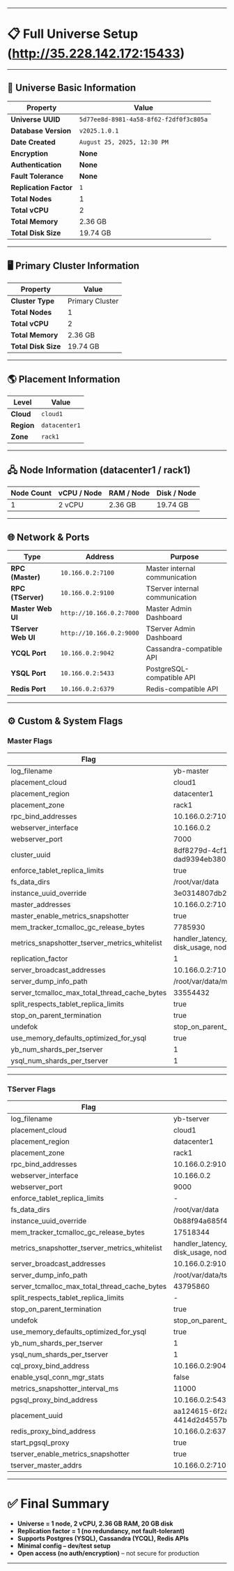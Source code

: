 ***

# 📋 Full Universe Setup (http://35.228.142.172:15433)  

***

## 🔑 Universe Basic Information  
| **Property**          | **Value**                                                                 |
|------------------------|---------------------------------------------------------------------------|
| **Universe UUID**     | `5d77ee8d-8981-4a58-8f62-f2df0f3c805a`                                     |
| **Database Version**  | `v2025.1.0.1`                                                             |
| **Date Created**      | `August 25, 2025, 12:30 PM`                                               |
| **Encryption**        | **None**                                                                  |
| **Authentication**    | **None**                                                                  |
| **Fault Tolerance**   | **None**                                                                  |
| **Replication Factor**| `1`                                                                       |
| **Total Nodes**       | 1                                                                         |
| **Total vCPU**        | 2                                                                         |
| **Total Memory**      | 2.36 GB                                                                   |
| **Total Disk Size**   | 19.74 GB                                                                  |

***

## 🖥️ Primary Cluster Information  
| **Property**       | **Value**                                                                 |
|---------------------|---------------------------------------------------------------------------|
| **Cluster Type**   | Primary Cluster                                                            |
| **Total Nodes**    | 1                                                                          |
| **Total vCPU**     | 2                                                                          |
| **Total Memory**   | 2.36 GB                                                                    |
| **Total Disk Size**| 19.74 GB                                                                   |

***

## 🌎 Placement Information  
| **Level**       | **Value**        |
|-----------------|------------------|
| **Cloud**      | `cloud1`         |
| **Region**     | `datacenter1`    |
| **Zone**       | `rack1`          |

***

## 🖧 Node Information (datacenter1 / rack1)  
| **Node Count** | **vCPU / Node** | **RAM / Node** | **Disk / Node** |
|-----------------|-----------------|----------------|-----------------|
| 1              | 2 vCPU          | 2.36 GB        | 19.74 GB        |

***

## 🌐 Network & Ports  
| **Type**             | **Address**            | **Purpose**                       |
|-----------------------|------------------------|-----------------------------------|
| **RPC (Master)**      | `10.166.0.2:7100`     | Master internal communication      |
| **RPC (TServer)**     | `10.166.0.2:9100`     | TServer internal communication     |
| **Master Web UI**     | `http://10.166.0.2:7000` | Master Admin Dashboard          |
| **TServer Web UI**    | `http://10.166.0.2:9000` | TServer Admin Dashboard         |
| **YCQL Port**         | `10.166.0.2:9042`     | Cassandra-compatible API           |
| **YSQL Port**         | `10.166.0.2:5433`     | PostgreSQL-compatible API          |
| **Redis Port**        | `10.166.0.2:6379`     | Redis-compatible API               |

***

## ⚙️ Custom & System Flags  

### Master Flags  
| **Flag**                             | **Value**                       |
|---------------------------------------|---------------------------------|
| log_filename                          | yb-master                       |
| placement_cloud                       | cloud1                          |
| placement_region                      | datacenter1                     |
| placement_zone                        | rack1                           |
| rpc_bind_addresses                    | 10.166.0.2:7100                 |
| webserver_interface                   | 10.166.0.2                      |
| webserver_port                        | 7000                            |
| cluster_uuid                          | 8df8279d-4cf1-4adc-9636-dad9394eb380 |
| enforce_tablet_replica_limits         | true                            |
| fs_data_dirs                          | /root/var/data                  |
| instance_uuid_override                | 3e0314807db2491a8c9d6ab5c6916da3|
| master_addresses                      | 10.166.0.2:7100                 |
| master_enable_metrics_snapshotter     | true                            |
| mem_tracker_tcmalloc_gc_release_bytes | 7785930                         |
| metrics_snapshotter_tserver_metrics_whitelist | handler_latency_yb_tserver..., cpu_usage, disk_usage, node_up |
| replication_factor                    | 1                               |
| server_broadcast_addresses            | 10.166.0.2:7100                 |
| server_dump_info_path                 | /root/var/data/master-info      |
| server_tcmalloc_max_total_thread_cache_bytes | 33554432               |
| split_respects_tablet_replica_limits  | true                            |
| stop_on_parent_termination            | true                            |
| undefok                               | stop_on_parent_termination       |
| use_memory_defaults_optimized_for_ysql| true                            |
| yb_num_shards_per_tserver             | 1                               |
| ysql_num_shards_per_tserver           | 1                               |

***

### TServer Flags  
| **Flag**                             | **Value**                       |
|---------------------------------------|---------------------------------|
| log_filename                          | yb-tserver                      |
| placement_cloud                       | cloud1                          |
| placement_region                      | datacenter1                     |
| placement_zone                        | rack1                           |
| rpc_bind_addresses                    | 10.166.0.2:9100                 |
| webserver_interface                   | 10.166.0.2                      |
| webserver_port                        | 9000                            |
| enforce_tablet_replica_limits         | -                               |
| fs_data_dirs                          | /root/var/data                  |
| instance_uuid_override                | 0b88f94a685f49d393a3b1284dd14152|
| mem_tracker_tcmalloc_gc_release_bytes | 17518344                        |
| metrics_snapshotter_tserver_metrics_whitelist | handler_latency_yb_tserver..., cpu_usage, disk_usage, node_up |
| server_broadcast_addresses            | 10.166.0.2:9100                 |
| server_dump_info_path                 | /root/var/data/tserver-info     |
| server_tcmalloc_max_total_thread_cache_bytes | 43795860               |
| split_respects_tablet_replica_limits  | -                               |
| stop_on_parent_termination            | true                            |
| undefok                               | stop_on_parent_termination       |
| use_memory_defaults_optimized_for_ysql| true                            |
| yb_num_shards_per_tserver             | 1                               |
| ysql_num_shards_per_tserver           | 1                               |
| cql_proxy_bind_address                | 10.166.0.2:9042                 |
| enable_ysql_conn_mgr_stats            | false                           |
| metrics_snapshotter_interval_ms       | 11000                           |
| pgsql_proxy_bind_address              | 10.166.0.2:5433                 |
| placement_uuid                        | aa124615-6f2a-439e-bf32-4414d2d4557b |
| redis_proxy_bind_address              | 10.166.0.2:6379                 |
| start_pgsql_proxy                     | true                            |
| tserver_enable_metrics_snapshotter    | true                            |
| tserver_master_addrs                  | 10.166.0.2:7100                 |

***

# ✅ Final Summary
- **Universe = 1 node, 2 vCPU, 2.36 GB RAM, 20 GB disk**  
- **Replication factor = 1 (no redundancy, not fault-tolerant)**  
- **Supports Postgres (YSQL), Cassandra (YCQL), Redis APIs**  
- **Minimal config – dev/test setup**  
- **Open access (no auth/encryption)** – not secure for production  

***

